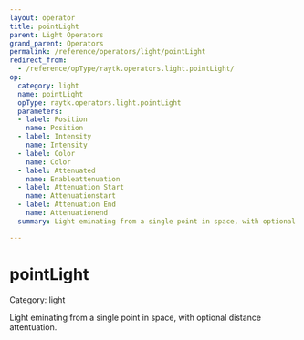 ```yaml
---
layout: operator
title: pointLight
parent: Light Operators
grand_parent: Operators
permalink: /reference/operators/light/pointLight
redirect_from:
  - /reference/opType/raytk.operators.light.pointLight/
op:
  category: light
  name: pointLight
  opType: raytk.operators.light.pointLight
  parameters:
  - label: Position
    name: Position
  - label: Intensity
    name: Intensity
  - label: Color
    name: Color
  - label: Attenuated
    name: Enableattenuation
  - label: Attenuation Start
    name: Attenuationstart
  - label: Attenuation End
    name: Attenuationend
  summary: Light eminating from a single point in space, with optional distance attentuation.

---
```


# pointLight

Category: light



Light eminating from a single point in space, with optional distance attentuation.